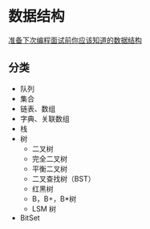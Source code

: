 # 数据结构

[准备下次编程面试前你应该知道的数据结构](https://mp.weixin.qq.com/s/5_-6kgXS6Cclib2U4cZ2KA)

## 分类

* 队列
* 集合
* 链表、数组
* 字典、关联数组
* 栈
* 树
    * 二叉树
    * 完全二叉树
    * 平衡二叉树
    * 二叉查找树（BST）
    * 红黑树
    * B，B+，B*树
    * LSM 树
* BitSet
